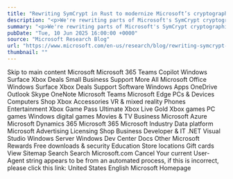 ```yaml
---
title: "Rewriting SymCrypt in Rust to modernize Microsoft’s cryptographic library"
description: "<p>We're rewriting parts of Microsoft's SymCrypt cryptographic library in Rust to improve memory safety and defend against side-channel attacks, enabling formal verification while maintaining backward compatibility via a Rust-to-C compiler.</p> <p>The post <a href='https://www.microsoft.com/en-us/research/blog/rewriting-symcrypt-in-rust-to-modernize-microsofts-cryptographic-library/'>Rewriting SymCrypt in Rust to modernize Microsoft’s cryptographic library </a> appeared first on <a href='https://www.microsoft.com/en-us/research'>Microsoft Research</a>.</p>"
summary: "<p>We're rewriting parts of Microsoft's SymCrypt cryptographic library in Rust to improve memory safety and defend again"
pubDate: "Tue, 10 Jun 2025 16:00:00 +0000"
source: "Microsoft Research Blog"
url: "https://www.microsoft.com/en-us/research/blog/rewriting-symcrypt-in-rust-to-modernize-microsofts-cryptographic-library/"
thumbnail: ""
---
```


Skip to main content
Microsoft
Microsoft 365
Teams
Copilot
Windows
Surface
Xbox
Deals
Small Business
Support
More
All Microsoft
Office
Windows
Surface
Xbox
Deals
Support
Software
Windows Apps
OneDrive
Outlook
Skype
OneNote
Microsoft Teams
Microsoft Edge
PCs & Devices
Computers
Shop Xbox
Accessories
VR & mixed reality
Phones
Entertainment
Xbox Game Pass Ultimate
Xbox Live Gold
Xbox games
PC games
Windows digital games
Movies & TV
Business
Microsoft Azure
Microsoft Dynamics 365
Microsoft 365
Microsoft Industry
Data platform
Microsoft Advertising
Licensing
Shop Business
Developer & IT
.NET
Visual Studio
Windows Server
Windows Dev Center
Docs
Other
Microsoft Rewards
Free downloads & security
Education
Store locations
Gift cards
View Sitemap
Search
Search Microsoft.com
Cancel
Your current User-Agent string appears to be from an automated process, if this is incorrect, please click this link:
United States English Microsoft Homepage